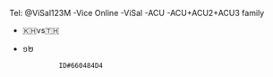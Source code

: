 Tel: @ViSal123M
-Vice Online 
-ViSal
-ACU
-ACU+ACU2+ACU3 family
- 🇰🇭vs🇹🇭
- ១២

               ID#660484D4 
